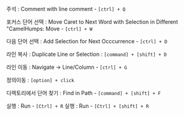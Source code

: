 주석 : Comment with line comment - `[ctrl] + Q`

포커스 단어 선택 : Move Caret to Next Word with Selection in Different "CamelHumps: Move - `[ctrl] + W`

다음 단어 선택 : Add Selection for Next Occcurrence - `[ctrl] + D`

라인 복사 : Duplicate Line or Selection : `[command] + [shift] + D`

라인 이동 : Navigate -> Line/Column - `[ctrl] + G`

정의이동 : `[option] + click`

디렉토리에서 단어 찾기 : Find in Path - `[command] + [shift] + F`

실행 : Run - `[Ctrl] + R`
실행 : Run - `[Ctrl] + [shift] + R`